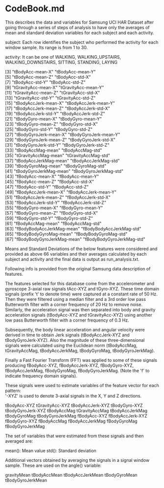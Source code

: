 CodeBook.md
=================

This describes the data and variables for Samsung UCI HAR Dataset after going through a series of steps of analysis to have only the averages of mean and standard deviation variables for each subject and each activity.

subject: Each row identifies the subject who performed the activity for each window sample. Its range is from 1 to 30. 

activity: It can be one of WALKING, WALKING_UPSTAIRS, WALKING_DOWNSTAIRS, SITTING, STANDING, LAYING

[3] "tBodyAcc-mean-X"           "tBodyAcc-mean-Y"          
 [5] "tBodyAcc-mean-Z"           "tBodyAcc-std-X"           
 [7] "tBodyAcc-std-Y"            "tBodyAcc-std-Z"           
 [9] "tGravityAcc-mean-X"        "tGravityAcc-mean-Y"       
[11] "tGravityAcc-mean-Z"        "tGravityAcc-std-X"        
[13] "tGravityAcc-std-Y"         "tGravityAcc-std-Z"        
[15] "tBodyAccJerk-mean-X"       "tBodyAccJerk-mean-Y"      
[17] "tBodyAccJerk-mean-Z"       "tBodyAccJerk-std-X"       
[19] "tBodyAccJerk-std-Y"        "tBodyAccJerk-std-Z"       
[21] "tBodyGyro-mean-X"          "tBodyGyro-mean-Y"         
[23] "tBodyGyro-mean-Z"          "tBodyGyro-std-X"          
[25] "tBodyGyro-std-Y"           "tBodyGyro-std-Z"          
[27] "tBodyGyroJerk-mean-X"      "tBodyGyroJerk-mean-Y"     
[29] "tBodyGyroJerk-mean-Z"      "tBodyGyroJerk-std-X"      
[31] "tBodyGyroJerk-std-Y"       "tBodyGyroJerk-std-Z"      
[33] "tBodyAccMag-mean"          "tBodyAccMag-std"          
[35] "tGravityAccMag-mean"       "tGravityAccMag-std"       
[37] "tBodyAccJerkMag-mean"      "tBodyAccJerkMag-std"      
[39] "tBodyGyroMag-mean"         "tBodyGyroMag-std"         
[41] "tBodyGyroJerkMag-mean"     "tBodyGyroJerkMag-std"     
[43] "fBodyAcc-mean-X"           "fBodyAcc-mean-Y"          
[45] "fBodyAcc-mean-Z"           "fBodyAcc-std-X"           
[47] "fBodyAcc-std-Y"            "fBodyAcc-std-Z"           
[49] "fBodyAccJerk-mean-X"       "fBodyAccJerk-mean-Y"      
[51] "fBodyAccJerk-mean-Z"       "fBodyAccJerk-std-X"       
[53] "fBodyAccJerk-std-Y"        "fBodyAccJerk-std-Z"       
[55] "fBodyGyro-mean-X"          "fBodyGyro-mean-Y"         
[57] "fBodyGyro-mean-Z"          "fBodyGyro-std-X"          
[59] "fBodyGyro-std-Y"           "fBodyGyro-std-Z"          
[61] "fBodyAccMag-mean"          "fBodyAccMag-std"          
[63] "fBodyBodyAccJerkMag-mean"  "fBodyBodyAccJerkMag-std"  
[65] "fBodyBodyGyroMag-mean"     "fBodyBodyGyroMag-std"     
[67] "fBodyBodyGyroJerkMag-mean" "fBodyBodyGyroJerkMag-std"

Means and Standard Deviations of the below features were considered and provided as above 66 variables and their averages calculated by each subject and activity and the final data is output as run_analysis.txt.

Following info is provided from the original Samsung data description of features.

The features selected for this database come from the accelerometer and gyroscope 3-axial raw signals tAcc-XYZ and tGyro-XYZ. These time domain signals (prefix 't' to denote time) were captured at a constant rate of 50 Hz. Then they were filtered using a median filter and a 3rd order low pass Butterworth filter with a corner frequency of 20 Hz to remove noise. Similarly, the acceleration signal was then separated into body and gravity acceleration signals (tBodyAcc-XYZ and tGravityAcc-XYZ) using another low pass Butterworth filter with a corner frequency of 0.3 Hz. 

Subsequently, the body linear acceleration and angular velocity were derived in time to obtain Jerk signals (tBodyAccJerk-XYZ and tBodyGyroJerk-XYZ). Also the magnitude of these three-dimensional signals were calculated using the Euclidean norm (tBodyAccMag, tGravityAccMag, tBodyAccJerkMag, tBodyGyroMag, tBodyGyroJerkMag). 

Finally a Fast Fourier Transform (FFT) was applied to some of these signals producing fBodyAcc-XYZ, fBodyAccJerk-XYZ, fBodyGyro-XYZ, fBodyAccJerkMag, fBodyGyroMag, fBodyGyroJerkMag. (Note the 'f' to indicate frequency domain signals). 

These signals were used to estimate variables of the feature vector for each pattern:  
'-XYZ' is used to denote 3-axial signals in the X, Y and Z directions.

tBodyAcc-XYZ
tGravityAcc-XYZ
tBodyAccJerk-XYZ
tBodyGyro-XYZ
tBodyGyroJerk-XYZ
tBodyAccMag
tGravityAccMag
tBodyAccJerkMag
tBodyGyroMag
tBodyGyroJerkMag
fBodyAcc-XYZ
fBodyAccJerk-XYZ
fBodyGyro-XYZ
fBodyAccMag
fBodyAccJerkMag
fBodyGyroMag
fBodyGyroJerkMag

The set of variables that were estimated from these signals and then averaged are: 

mean(): Mean value
std(): Standard deviation

Additional vectors obtained by averaging the signals in a signal window sample. These are used on the angle() variable:

gravityMean
tBodyAccMean
tBodyAccJerkMean
tBodyGyroMean
tBodyGyroJerkMean
